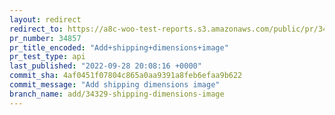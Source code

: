 ```yaml
---
layout: redirect
redirect_to: https://a8c-woo-test-reports.s3.amazonaws.com/public/pr/34857/api/index.html
pr_number: 34857
pr_title_encoded: "Add+shipping+dimensions+image"
pr_test_type: api
last_published: "2022-09-28 20:08:16 +0000"
commit_sha: 4af0451f07804c865a0aa9391a8feb6efaa9b622
commit_message: "Add shipping dimensions image"
branch_name: add/34329-shipping-dimensions-image
---
```

